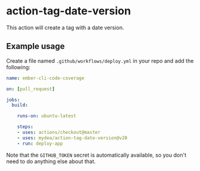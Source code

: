 # action-tag-date-version

This action will create a tag with a date version.

## Example usage

Create a file named `.github/workflows/deploy.yml` in your repo and add the following:

```yaml
name: ember-cli-code-coverage

on: [pull_request]

jobs:
  build:

    runs-on: ubuntu-latest

    steps:
    - uses: actions/checkout@master
    - uses: mydea/action-tag-date-version@v20
    - run: deploy-app
```

Note that the `GITHUB_TOKEN` secret is automatically available, so you don't need to do anything else about that.
